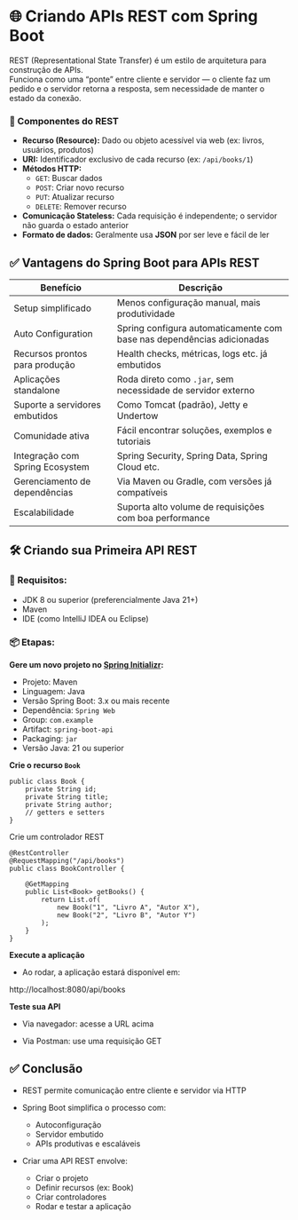 ﻿# 🌐 Criando APIs REST com Spring Boot

REST (Representational State Transfer) é um estilo de arquitetura para construção de APIs.  
Funciona como uma “ponte” entre cliente e servidor — o cliente faz um pedido e o servidor retorna a resposta, sem necessidade de manter o estado da conexão.

### 🔑 Componentes do REST

- **Recurso (Resource):** Dado ou objeto acessível via web (ex: livros, usuários, produtos)
- **URI:** Identificador exclusivo de cada recurso (ex: `/api/books/1`)
- **Métodos HTTP:**
  - `GET`: Buscar dados
  - `POST`: Criar novo recurso
  - `PUT`: Atualizar recurso
  - `DELETE`: Remover recurso
- **Comunicação Stateless:** Cada requisição é independente; o servidor não guarda o estado anterior
- **Formato de dados:** Geralmente usa **JSON** por ser leve e fácil de ler


## ✅ Vantagens do Spring Boot para APIs REST

| Benefício                         | Descrição                                                                 |
|----------------------------------|---------------------------------------------------------------------------|
| Setup simplificado               | Menos configuração manual, mais produtividade                            |
| Auto Configuration               | Spring configura automaticamente com base nas dependências adicionadas   |
| Recursos prontos para produção   | Health checks, métricas, logs etc. já embutidos                          |
| Aplicações standalone            | Roda direto como `.jar`, sem necessidade de servidor externo              |
| Suporte a servidores embutidos   | Como Tomcat (padrão), Jetty e Undertow                                   |
| Comunidade ativa                 | Fácil encontrar soluções, exemplos e tutoriais                           |
| Integração com Spring Ecosystem  | Spring Security, Spring Data, Spring Cloud etc.                          |
| Gerenciamento de dependências    | Via Maven ou Gradle, com versões já compatíveis                          |
| Escalabilidade                   | Suporta alto volume de requisições com boa performance                   |



## 🛠️ Criando sua Primeira API REST

### 🧱 Requisitos:

- JDK 8 ou superior (preferencialmente Java 21+)
- Maven
- IDE (como IntelliJ IDEA ou Eclipse)

### 📦 Etapas:

**Gere um novo projeto no [Spring Initializr](https://start.spring.io/):**
   - Projeto: Maven
   - Linguagem: Java
   - Versão Spring Boot: 3.x ou mais recente
   - Dependência: `Spring Web`
   - Group: `com.example`
   - Artifact: `spring-boot-api`
   - Packaging: `jar`
   - Versão Java: 21 ou superior


**Crie o recurso `Book`**

    public class Book {
        private String id;
        private String title;
        private String author;
        // getters e setters
    }

Crie um controlador REST

    @RestController
    @RequestMapping("/api/books")
    public class BookController {
    
        @GetMapping
        public List<Book> getBooks() {
            return List.of(
                new Book("1", "Livro A", "Autor X"),
                new Book("2", "Livro B", "Autor Y")
            );
        }
    }

  **Execute a aplicação**

  - Ao rodar, a aplicação estará disponível em:

http://localhost:8080/api/books

   **Teste sua API**

 - Via navegador: acesse a URL acima
   
  - Via Postman: use uma requisição GET
   
## ✅ Conclusão

-   REST permite comunicação entre cliente e servidor via HTTP
    
-   Spring Boot simplifica o processo com:
    -   Autoconfiguração
    -   Servidor embutido
    -   APIs produtivas e escaláveis
        
-   Criar uma API REST envolve:
    -   Criar o projeto
    -   Definir recursos (ex: Book)
    -   Criar controladores
    -   Rodar e testar a aplicação



